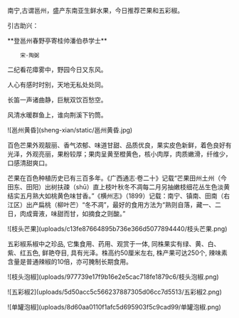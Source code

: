 南宁,古谓邕州，盛产东南亚生鲜水果，今日推荐芒果和五彩椒。

引古助兴：

\*\*登邕州春野亭寄桂帅潘伯恭学士\*\*

```
    宋·陶弼
```

二纪看花瘴雾中，野园今日又东风。

人心有感时时别，天地无私处处同。

长笛一声诸曲静，巨觥双饮百愁空。

风清水暖群鱼上，谁向荆溪下钓筒。



!\[邕州黄昏\]\(sheng-xian/static/邕州黄昏.jpg\)



百色芒果外观靓丽、香气浓郁、味道甘甜、品质优良，果实皮色新鲜，着色良好有光泽，外观亮丽，果粉较厚；果肉呈黄至橙黄色，核小肉厚，肉质嫩滑，纤维少，口感清甜爽口。

芒果在百色种植历史已有三百多年。《广西通志·卷二十》记载“芒果田州土州（今田东、田阳）出树扶疎（shū）直上枝叶秋冬不凋每二月另抽嫩枝细花丛生色淡黄结实五月熟大如桃黄色味甘香。”《横州志》（1899）记载：南宁、镇南、田南（右江区）出产扁桃（柳叶芒）“冬不凋”，最好的食用方法为“熟则自落，藏一、二日，肉成膏液，味甜而甘，如摘食之则酸。”

!\[枝头芒果\]\(uploads/c13fe87664895b736e366d5077894440/枝头芒果.png\)

五彩椒系椒中之珍品, 它集食用、药用、观赏于一体, 同株果实有绿、黄、白、紫、红五色, 鲜艳夺目, 具有光泽。株高约50厘米左右, 株产果可达250个, 辣味素含量是普通辣椒的10倍，亦可腌制长期食用。

!\[枝头泡椒\]\(uploads/977739e17f9b16e2e5cac718fe1879c6/枝头泡椒.png\)

!\[五彩椒2\]\(uploads/5d50acc5c566237887305d06cc7d5513/五彩椒2.png\)

!\[单罐泡椒\]\(uploads/8d60aa0110f1afc5d695903f5c9cad99/单罐泡椒.png\)

